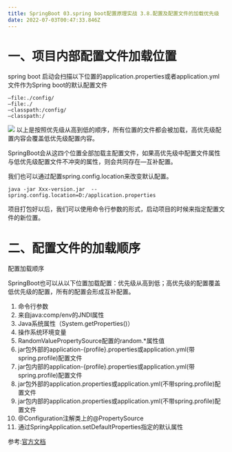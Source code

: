 ```yaml
---
title: SpringBoot 03.spring boot配置原理实战 3.8.配置及配置文件的加载优先级
date: 2022-07-03T00:47:33.846Z
---
```

# 一、项目内部配置文件加载位置

spring boot 启动会扫描以下位置的application.properties或者application.yml文件作为Spring boot的默认配置文件

```
–file:./config/
–file:./
–classpath:/config/
–classpath:/
```

![](https://cdn.jsdelivr.net/gh/krislinzhao/IMGcloud/img/20200421135439.png)
以上是按照优先级从高到低的顺序，所有位置的文件都会被加载，高优先级配置内容会覆盖低优先级配置内容。

SpringBoot会从这四个位置全部加载主配置文件，如果高优先级中配置文件属性与低优先级配置文件不冲突的属性，则会共同存在—互补配置。

我们也可以通过配置spring.config.location来改变默认配置。

```
java -jar Xxx-version.jar  --spring.config.location=D:/application.properties
```

项目打包好以后，我们可以使用命令行参数的形式，启动项目的时候来指定配置文件的新位置。

# 二、配置文件的加载顺序

配置加载顺序

SpringBoot也可以从以下位置加载配置：优先级从高到低；高优先级的配置覆盖低优先级的配置，所有的配置会形成互补配置。

1. 命令行参数
2. 来自java:comp/env的JNDI属性
3. Java系统属性（System.getProperties()）
4. 操作系统环境变量
5. RandomValuePropertySource配置的random.*属性值
6. jar包外部的application-{profile}.properties或application.yml(带spring.profile)配置文件
7. jar包内部的application-{profile}.properties或application.yml(带spring.profile)配置文件
8. jar包外部的application.properties或application.yml(不带spring.profile)配置文件
9. jar包内部的application.properties或application.yml(不带spring.profile)配置文件
10. @Configuration注解类上的@PropertySource
11. 通过SpringApplication.setDefaultProperties指定的默认属性

参考:[官方文档](https://docs.spring.io/spring-boot/docs/current-SNAPSHOT/reference/htmlsingle/#boot-features-external-config)